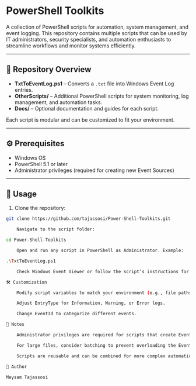 # PowerShell Toolkits

A collection of PowerShell scripts for automation, system management, and event logging. This repository contains multiple scripts that can be used by IT administrators, security specialists, and automation enthusiasts to streamline workflows and monitor systems efficiently.

---

## 📂 Repository Overview

- **TxtToEventLog.ps1** – Converts a `.txt` file into Windows Event Log entries.  
- **OtherScripts/** – Additional PowerShell scripts for system monitoring, log management, and automation tasks.  
- **Docs/** – Optional documentation and guides for each script.  

Each script is modular and can be customized to fit your environment.

---

## ⚙️ Prerequisites

- Windows OS  
- PowerShell 5.1 or later  
- Administrator privileges (required for creating new Event Sources)  

---

## 🚀 Usage

1. Clone the repository:

```bash
git clone https://github.com/tajassosi/Power-Shell-Toolkits.git

    Navigate to the script folder:

cd Power-Shell-Toolkits

    Open and run any script in PowerShell as Administrator. Example:

.\TxtToEventLog.ps1

    Check Windows Event Viewer or follow the script’s instructions for output.

🛠 Customization

    Modify script variables to match your environment (e.g., file paths, log names, event sources).

    Adjust EntryType for Information, Warning, or Error logs.

    Change EventId to categorize different events.

📄 Notes

    Administrator privileges are required for scripts that create Event Sources.

    For large files, consider batching to prevent overloading the Event Log.

    Scripts are reusable and can be combined for more complex automation workflows.

👤 Author

Meysam Tajassosi

